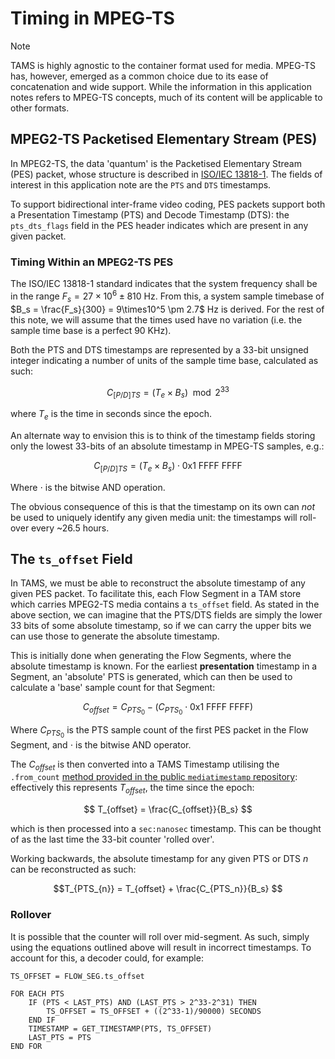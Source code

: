# Timing in MPEG-TS

> [!NOTE]
> TAMS is highly agnostic to the container format used for media.
> MPEG-TS has, however, emerged as a common choice due to its ease of concatenation and wide support.
> While the information in this application notes refers to MPEG-TS concepts, much of its content will be applicable to other formats.

## MPEG2-TS Packetised Elementary Stream (PES)

In MPEG2-TS, the data 'quantum' is the Packetised Elementary Stream (PES) packet, whose structure is described in [ISO/IEC 13818-1](https://www.iso.org/obp/ui/en/#iso:std:iso-iec:13818:-1:ed-9:v1:en).
The fields of interest in this application note are the `PTS` and `DTS` timestamps.

To support bidirectional inter-frame video coding, PES packets support both a Presentation Timestamp (PTS) and Decode Timestamp (DTS): the `pts_dts_flags` field in the PES header indicates which are present in any given packet.

### Timing Within an MPEG2-TS PES

The ISO/IEC 13818-1 standard indicates that the system frequency shall be in the range
$F_s = 27\times10^6 \pm 810$ Hz.
From this, a system sample timebase of $B_s = \frac{F_s}{300} = 9\times10^5 \pm 2.7$ Hz is derived.
For the rest of this note, we will assume that the times used have no variation (i.e. the sample time base is a perfect 90 KHz).

Both the PTS and DTS timestamps are represented by a 33-bit unsigned integer indicating a number of units of the sample time base, calculated as such:

$$ C_{[P/D]TS} = (T_e \times B_s) \mod 2^{33} $$

where $T_e$ is the time in seconds since the epoch.

An alternate way to envision this is to think of the timestamp fields storing only the lowest 33-bits of an absolute timestamp in MPEG-TS samples, e.g.:

$$ C_{[P/D]TS}  = (T_e \times B_s) \cdot \text{0x1 FFFF FFFF} $$

Where $\cdot$ is the bitwise AND operation.

The obvious consequence of this is that the timestamp on its own can _not_ be used to uniquely identify any given media unit: the timestamps will roll-over every ~26.5 hours.

## The `ts_offset` Field

In TAMS, we must be able to reconstruct the absolute timestamp of any given PES packet.
To facilitate this, each Flow Segment in a TAM store which carries MPEG2-TS media contains a `ts_offset` field.
As stated in the above section, we can imagine that the PTS/DTS fields are simply the lower 33 bits of some absolute timestamp, so if we can carry the upper bits we can use those to generate the absolute timestamp.

This is initially done when generating the Flow Segments, where the absolute timestamp is known.
For the earliest **presentation** timestamp in a Segment, an 'absolute' PTS is generated, which can then be used to calculate a 'base' sample count for that Segment:

$$ C_{offset} = C_{PTS_{0}} - (C_{PTS_{0}} \cdot \text{0x1 FFFF FFFF}) $$

Where $C_{PTS_{0}}$ is the PTS sample count of the first PES packet in the Flow Segment, and $\cdot$ is the bitwise AND operator.

The $C_{offset}$ is then converted into a TAMS Timestamp utilising the `.from_count` [method provided in the public `mediatimestamp` repository](https://bbc.github.io/rd-apmm-python-lib-mediatimestamp/mediatimestamp/mediatimestamp.html#Timestamp.from_count): effectively this represents $T_{offset}$, the time since the epoch:

$$ T_{offset} = \frac{C_{offset}}{B_s} $$

which is then processed into a `sec:nanosec` timestamp.
This can be thought of as the last time the 33-bit counter 'rolled over'.

Working backwards, the absolute timestamp for any given PTS or DTS $n$ can be reconstructed as such:

$$T_{PTS_{n}} = T_{offset} + \frac{C_{PTS_n}}{B_s} $$

### Rollover

It is possible that the counter will roll over mid-segment.
As such, simply using the equations outlined above will result in incorrect timestamps.
To account for this, a decoder could, for example:

```text
TS_OFFSET = FLOW_SEG.ts_offset

FOR EACH PTS
    IF (PTS < LAST_PTS) AND (LAST_PTS > 2^33-2^31) THEN
        TS_OFFSET = TS_OFFSET + ((2^33-1)/90000) SECONDS
    END IF
    TIMESTAMP = GET_TIMESTAMP(PTS, TS_OFFSET)
    LAST_PTS = PTS
END FOR

```
